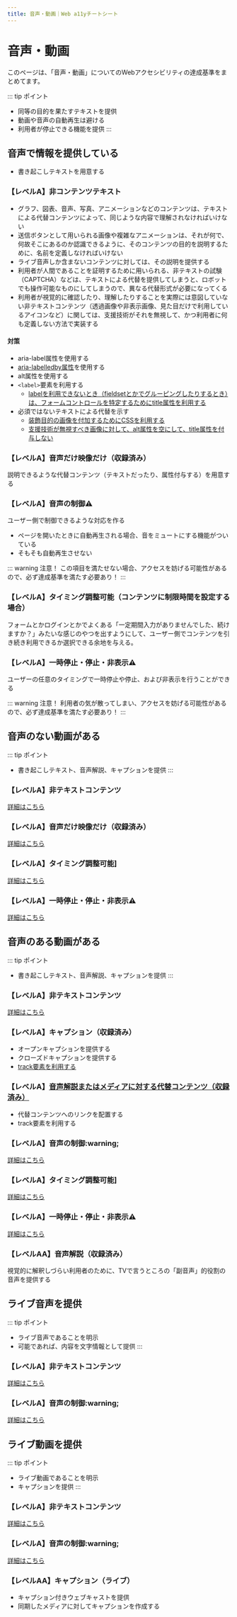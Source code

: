 ```yaml
---
title: 音声・動画｜Web a11yチートシート
---
```


# 音声・動画

このページは、「音声・動画」についてのWebアクセシビリティの達成基準をまとめてます。

::: tip ポイント
* 同等の目的を果たすテキストを提供
* 動画や音声の自動再生は避ける
* 利用者が停止できる機能を提供
:::

## 音声で情報を提供している

* 書き起こしテキストを用意する

### 【レベルA】非コンテンツテキスト

* グラフ、図表、音声、写真、アニメーションなどのコンテンツは、テキストによる代替コンテンツによって、同じような内容で理解されなければいけない
* 送信ボタンとして用いられる画像や複雑なアニメーションは、それが何で、何故そこにあるのか認識できるように、そのコンテンツの目的を説明するために、名前を定義しなければいけない
* ライブ音声しか含まないコンテンツに対しては、その説明を提供する
* 利用者が人間であることを証明するために用いられる、非テキストの試験（CAPTCHA）などは、テキストによる代替を提供してしまうと、ロボットでも操作可能なものにしてしまうので、異なる代替形式が必要になってくる
* 利用者が視覚的に確認したり、理解したりすることを実際には意図していない非テキストコンテンツ（透過画像や非表示画像、見た目だけで利用しているアイコンなど）に関しては、支援技術がそれを無視して、かつ利用者に何も定義しない方法で実装する

#### 対策

* aria-label属性を使用する
* [aria-labelledby属性](https://developer.mozilla.org/ja/docs/Web/Accessibility/ARIA/ARIA_Techniques/Using_the_aria-labelledby_attribute)を使用する
* alt属性を使用する
* `<label>`要素を利用する
    * [labelを利用できないとき（fieldsetとかでグルーピングしたりするとき）は、フォームコントロールを特定するためにtitle属性を利用する](https://waic.jp/docs/WCAG-TECHS/H65)
* 必須ではないテキストによる代替を示す
    * [装飾目的の画像を付加するためにCSSを利用する](https://waic.jp/docs/WCAG-TECHS/C9)
    * [支援技術が無視すべき画像に対して、alt属性を空にして、title属性を付与しない](https://waic.jp/docs/WCAG-TECHS/H67)

### 【レベルA】音声だけ映像だけ（収録済み）
説明できるような代替コンテンツ（テキストだったり、属性付与する）を用意する

### 【レベルA】音声の制御:warning:
ユーザー側で制御できるような対応を作る

* ページを開いたときに自動再生される場合、音をミュートにする機能がついている
* そもそも自動再生させない

::: warning 注意！
この項目を満たせない場合、アクセスを妨げる可能性があるので、必ず達成基準を満たす必要あり！
:::

### 【レベルA】タイミング調整可能（コンテンツに制限時間を設定する場合）
フォームとかログインとかでよくある「一定期間入力がありませんでした、続けますか？」みたいな感じのやつを出すようにして、ユーザー側でコンテンツを引き続き利用できるか選択できる余地を与える。

### 【レベルA】一時停止・停止・非表示:warning:
ユーザーの任意のタイミングで一時停止や停止、および非表示を行うことができる

::: warning 注意！
利用者の気が散ってしまい、アクセスを妨げる可能性があるので、必ず達成基準を満たす必要あり！
:::


## 音声のない動画がある
::: tip ポイント
* 書き起こしテキスト、音声解説、キャプションを提供
:::

### 【レベルA】非テキストコンテンツ
[詳細はこちら](/cheatsheet/media.html#%E3%80%90%E3%83%AC%E3%83%99%E3%83%ABa%E3%80%91%E9%9D%9E%E3%82%B3%E3%83%B3%E3%83%86%E3%83%B3%E3%83%84%E3%83%86%E3%82%AD%E3%82%B9%E3%83%88)

### 【レベルA】音声だけ映像だけ（収録済み）
[詳細はこちら](/cheatsheet/media.html#%E3%80%90%E3%83%AC%E3%83%99%E3%83%ABa%E3%80%91%E9%9F%B3%E5%A3%B0%E3%81%A0%E3%81%91%E6%98%A0%E5%83%8F%E3%81%A0%E3%81%91%EF%BC%88%E5%8F%8E%E9%8C%B2%E6%B8%88%E3%81%BF%EF%BC%89)

### 【レベルA】タイミング調整可能]
[詳細はこちら](/cheatsheet/media.html#%E3%80%90%E3%83%AC%E3%83%99%E3%83%ABa%E3%80%91%E3%82%BF%E3%82%A4%E3%83%9F%E3%83%B3%E3%82%B0%E8%AA%BF%E6%95%B4%E5%8F%AF%E8%83%BD%EF%BC%88%E3%82%B3%E3%83%B3%E3%83%86%E3%83%B3%E3%83%84%E3%81%AB%E5%88%B6%E9%99%90%E6%99%82%E9%96%93%E3%82%92%E8%A8%AD%E5%AE%9A%E3%81%99%E3%82%8B%E5%A0%B4%E5%90%88%EF%BC%89)

### 【レベルA】一時停止・停止・非表示:warning:
[詳細はこちら](/cheatsheet/media.html#%E3%80%90%E3%83%AC%E3%83%99%E3%83%ABa%E3%80%91%E4%B8%80%E6%99%82%E5%81%9C%E6%AD%A2%E3%83%BB%E5%81%9C%E6%AD%A2%E3%83%BB%E9%9D%9E%E8%A1%A8%E7%A4%BA)


## 音声のある動画がある
::: tip ポイント
* 書き起こしテキスト、音声解説、キャプションを提供
:::

### 【レベルA】非テキストコンテンツ
[詳細はこちら](/cheatsheet/media.html#%E3%80%90%E3%83%AC%E3%83%99%E3%83%ABa%E3%80%91%E9%9D%9E%E3%82%B3%E3%83%B3%E3%83%86%E3%83%B3%E3%83%84%E3%83%86%E3%82%AD%E3%82%B9%E3%83%88)

### 【レベルA】キャプション（収録済み）

* オープンキャプションを提供する
* クローズドキャプションを提供する
* [track要素を利用する](https://developer.mozilla.org/ja/docs/Web/HTML/Element/track)

### 【レベルA】[音声解説またはメディアに対する代替コンテンツ（収録済み）](https://waic.jp/docs/UNDERSTANDING-WCAG20/media-equiv-audio-desc.html#alt-time-based-mediadef)

* 代替コンテンツへのリンクを配置する
* track要素を利用する

### 【レベルA】音声の制御:warning;
[詳細はこちら](/cheatsheet/media.html#%E3%80%90%E3%83%AC%E3%83%99%E3%83%ABa%E3%80%91%E9%9F%B3%E5%A3%B0%E3%81%AE%E5%88%B6%E5%BE%A1)

### 【レベルA】タイミング調整可能]
[詳細はこちら](/cheatsheet/media.html#%E3%80%90%E3%83%AC%E3%83%99%E3%83%ABa%E3%80%91%E3%82%BF%E3%82%A4%E3%83%9F%E3%83%B3%E3%82%B0%E8%AA%BF%E6%95%B4%E5%8F%AF%E8%83%BD%EF%BC%88%E3%82%B3%E3%83%B3%E3%83%86%E3%83%B3%E3%83%84%E3%81%AB%E5%88%B6%E9%99%90%E6%99%82%E9%96%93%E3%82%92%E8%A8%AD%E5%AE%9A%E3%81%99%E3%82%8B%E5%A0%B4%E5%90%88%EF%BC%89)

### 【レベルA】一時停止・停止・非表示:warning:
[詳細はこちら](/cheatsheet/media.html#%E3%80%90%E3%83%AC%E3%83%99%E3%83%ABa%E3%80%91%E4%B8%80%E6%99%82%E5%81%9C%E6%AD%A2%E3%83%BB%E5%81%9C%E6%AD%A2%E3%83%BB%E9%9D%9E%E8%A1%A8%E7%A4%BA)

### 【レベルAA】音声解説（収録済み）
視覚的に解釈しづらい利用者のために、TVで言うところの「副音声」的役割の音声を提供する

## ライブ音声を提供
::: tip ポイント
* ライブ音声であることを明示
* 可能であれば、内容を文字情報として提供
:::

### 【レベルA】非テキストコンテンツ
[詳細はこちら](/cheatsheet/media.html#%E3%80%90%E3%83%AC%E3%83%99%E3%83%ABa%E3%80%91%E9%9D%9E%E3%82%B3%E3%83%B3%E3%83%86%E3%83%B3%E3%83%84%E3%83%86%E3%82%AD%E3%82%B9%E3%83%88)

### 【レベルA】音声の制御:warning;
[詳細はこちら](/cheatsheet/media.html#%E3%80%90%E3%83%AC%E3%83%99%E3%83%ABa%E3%80%91%E9%9F%B3%E5%A3%B0%E3%81%AE%E5%88%B6%E5%BE%A1)

## ライブ動画を提供
::: tip ポイント
* ライブ動画であることを明示
* キャプションを提供
:::

### 【レベルA】非テキストコンテンツ
[詳細はこちら](/cheatsheet/media.html#%E3%80%90%E3%83%AC%E3%83%99%E3%83%ABa%E3%80%91%E9%9D%9E%E3%82%B3%E3%83%B3%E3%83%86%E3%83%B3%E3%83%84%E3%83%86%E3%82%AD%E3%82%B9%E3%83%88)

### 【レベルA】音声の制御:warning;
[詳細はこちら](/cheatsheet/media.html#%E3%80%90%E3%83%AC%E3%83%99%E3%83%ABa%E3%80%91%E9%9F%B3%E5%A3%B0%E3%81%AE%E5%88%B6%E5%BE%A1)

### 【レベルAA】キャプション（ライブ）
* キャプション付きウェブキャストを提供
* 同期したメディアに対してキャプションを作成する

